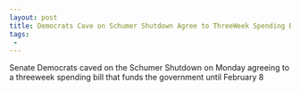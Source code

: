```yaml
---
layout: post
title: Democrats Cave on Schumer Shutdown Agree to ThreeWeek Spending Bill
tags:
 -
---
```

Senate Democrats caved on the Schumer Shutdown on Monday agreeing to a threeweek spending bill that funds the government until February 8
